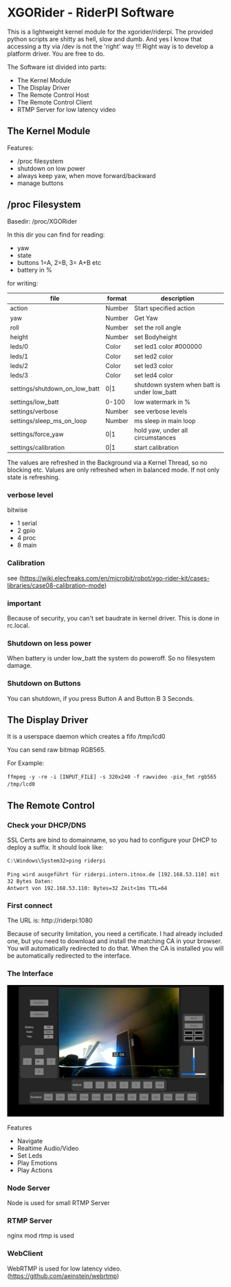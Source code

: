 # XGORider - RiderPI Software

 
This is a lightweight kernel module for the xgorider/riderpi. The provided python scripts are shitty as hell, slow and dumb.
And yes I know that accessing a tty via /dev is not the 'right' way !!! Right way is to develop a platform driver. You are free to do.

The Software ist divided into parts:
* The Kernel Module
* The Display Driver
* The Remote Control Host
* The Remote Control Client
* RTMP Server for low latency video

## The Kernel Module

Features:
* /proc filesystem
* shutdown on low power
* always keep yaw, when move forward/backward
* manage buttons 

## /proc Filesystem
Basedir: /proc/XGORider

In this dir you can find for reading:
* yaw
* state
* buttons 1=A, 2=B, 3= A+B etc
* battery in %



for writing:

| file                          | format | description                                 |
|-------------------------------|--------|---------------------------------------------|
| action                        | Number | Start specified action                      |
| yaw                           | Number | Get Yaw                                     |
| roll                          | Number | set the roll angle                          |
| height                        | Number | set Bodyheight                              |
| leds/0                        | Color  | set led1 color #000000                      |
| leds/1                        | Color  | set led2 color                              |
| leds/2                        | Color  | set led3 color                              |
| leds/3                        | Color  | set led4 color                              |
| settings/shutdown_on_low_batt | 0\|1   | shutdown system when batt is under low_batt |
| settings/low_batt             | 0-100  | low watermark in %                          |
| settings/verbose              | Number | see verbose levels                          |
| settings/sleep_ms_on_loop     | Number | ms sleep in main loop                       |
| settings/force_yaw            | 0\|1   | hold yaw, under all circumstances           |
| settings/calibration          | 0\|1   | start calibration                           |


The values are refreshed in the Background via a Kernel Thread, so no blocking etc.
Values are only refreshed when in balanced mode. If not only state is refreshing.

### verbose level
bitwise
* 1 serial
* 2 gpio
* 4 proc
* 8 main

### Calibration
see (https://wiki.elecfreaks.com/en/microbit/robot/xgo-rider-kit/cases-libraries/case08-calibration-mode)

### important
Because of security, you can't set baudrate in kernel driver.
This is done in rc.local.


### Shutdown on less power
When battery is under low_batt the system do poweroff. So no filesystem damage.

### Shutdown on Buttons
You can shutdown, if you press Button A and Button B 3 Seconds. 




## The Display Driver
It is a userspace daemon which creates a fifo /tmp/lcd0

You can send raw bitmap RGB565.

For Example:

``
ffmpeg -y -re -i [INPUT_FILE] -s 320x240 -f rawvideo -pix_fmt rgb565 /tmp/lcd0
``

## The Remote Control

### Check your DHCP/DNS 
SSL Certs are bind to domainname, so you had to configure your DHCP to deploy a suffix.
It should look like:

````
C:\Windows\System32>ping riderpi

Ping wird ausgeführt für riderpi.intern.itnox.de [192.168.53.110] mit 32 Bytes Daten:
Antwort von 192.168.53.110: Bytes=32 Zeit<1ms TTL=64
````

### First connect
The URL is: http://riderpi:1080

Because of security limitation, you need a certificate. I had already included one, but you need to download and install the matching CA in your browser.
You will automatically redirected to do that. When the CA is installed you will be automatically redirected to the interface. 




### The Interface

![image info](./docs/remote_control.png)

Features
* Navigate
* Realtime Audio/Video
* Set Leds
* Play Emotions
* Play Actions

### Node Server
Node is used for small RTMP Server

### RTMP Server
nginx mod rtmp is used

### WebClient
WebRTMP is used for low latency video. (https://github.com/aeinstein/webrtmp)

